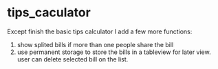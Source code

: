 # tips_caculator
Except finish the basic tips calculator
I add a few more functions: 
1. show splited bills if more than one people share the bill
2. use permanent storage to store the bills in a tableview for later view. user can delete selected bill on the list.
